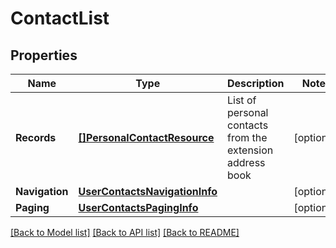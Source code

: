 # ContactList

## Properties

Name | Type | Description | Notes
------------ | ------------- | ------------- | -------------
**Records** | [**[]PersonalContactResource**](PersonalContactResource.md) | List of personal contacts from the extension address book | [optional] 
**Navigation** | [**UserContactsNavigationInfo**](UserContactsNavigationInfo.md) |  | [optional] 
**Paging** | [**UserContactsPagingInfo**](UserContactsPagingInfo.md) |  | [optional] 

[[Back to Model list]](../README.md#documentation-for-models) [[Back to API list]](../README.md#documentation-for-api-endpoints) [[Back to README]](../README.md)


